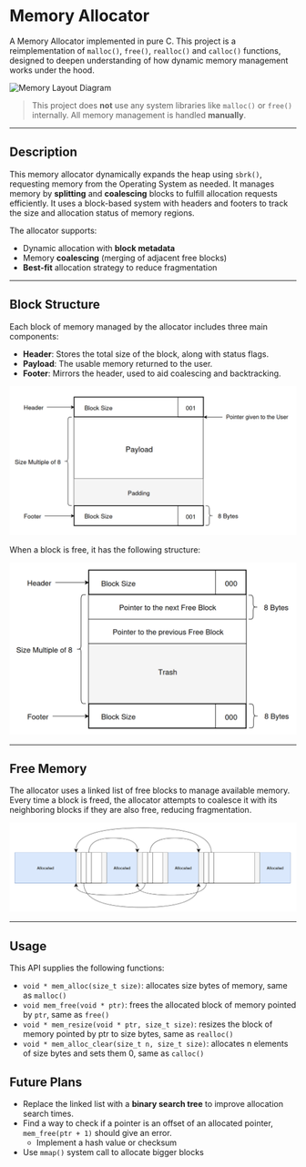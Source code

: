 # Memory Allocator

A Memory Allocator implemented in pure C. This project is a reimplementation of `malloc()`, `free()`, `realloc()` and `calloc()` functions, designed to deepen understanding of how dynamic memory management works under the hood.

![Memory Layout Diagram](imgs/mem_alloc-diagram.png)

> This project does **not** use any system libraries like `malloc()` or `free()` internally. All memory management is handled **manually**.

---

## Description

This memory allocator dynamically expands the heap using `sbrk()`, requesting memory from the Operating System as needed. It manages memory by **splitting** and **coalescing** blocks to fulfill allocation requests efficiently. It uses a block-based system with headers and footers to track the size and allocation status of memory regions.

The allocator supports:

- Dynamic allocation with **block metadata**
- Memory **coalescing** (merging of adjacent free blocks)
- **Best-fit** allocation strategy to reduce fragmentation

---


## Block Structure

Each block of memory managed by the allocator includes three main components:

- **Header**: Stores the total size of the block, along with status flags.
- **Payload**: The usable memory returned to the user.
- **Footer**: Mirrors the header, used to aid coalescing and backtracking.

![Memory Block Layout Diagram](imgs/mem-block.png)


When a block is free, it has the following structure:

![Free Memory Block Layout Diagram](imgs/free-block.png)


---

## Free Memory

The allocator uses a linked list of free blocks to manage available memory. Every time a block is freed, the allocator attempts to coalesce it with its neighboring blocks if they are also free, reducing fragmentation.


![Free List Diagram](imgs/free-list.png)

---

## Usage

This API supplies the following functions:

- `void * mem_alloc(size_t size)`: allocates size bytes of memory, same as `malloc()`
- `void mem_free(void * ptr)`: frees the allocated block of memory pointed by `ptr`, same as `free()`
- `void * mem_resize(void * ptr, size_t size)`: resizes the block of memory pointed by ptr to size bytes, same as `realloc()`
- `void * mem_alloc_clear(size_t n, size_t size)`: allocates n elements of size bytes and sets them 0, same as `calloc()`

## Future Plans

- Replace the linked list with a **binary search tree** to improve allocation search times.
- Find a way to check if a pointer is an offset of an allocated pointer, `mem_free(ptr + 1)` should give an error.
    - Implement a hash value or checksum
- Use `mmap()` system call to allocate bigger blocks

